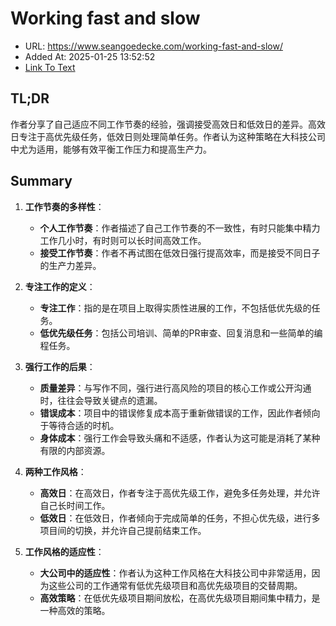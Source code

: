 # Working fast and slow
- URL: https://www.seangoedecke.com/working-fast-and-slow/
- Added At: 2025-01-25 13:52:52
- [Link To Text](2025-01-25-working-fast-and-slow_raw.md)

## TL;DR
作者分享了自己适应不同工作节奏的经验，强调接受高效日和低效日的差异。高效日专注于高优先级任务，低效日则处理简单任务。作者认为这种策略在大科技公司中尤为适用，能够有效平衡工作压力和提高生产力。

## Summary
1. **工作节奏的多样性**：
   - **个人工作节奏**：作者描述了自己工作节奏的不一致性，有时只能集中精力工作几小时，有时则可以长时间高效工作。
   - **接受工作节奏**：作者不再试图在低效日强行提高效率，而是接受不同日子的生产力差异。

2. **专注工作的定义**：
   - **专注工作**：指的是在项目上取得实质性进展的工作，不包括低优先级的任务。
   - **低优先级任务**：包括公司培训、简单的PR审查、回复消息和一些简单的编程任务。

3. **强行工作的后果**：
   - **质量差异**：与写作不同，强行进行高风险的项目的核心工作或公开沟通时，往往会导致关键点的遗漏。
   - **错误成本**：项目中的错误修复成本高于重新做错误的工作，因此作者倾向于等待合适的时机。
   - **身体成本**：强行工作会导致头痛和不适感，作者认为这可能是消耗了某种有限的内部资源。

4. **两种工作风格**：
   - **高效日**：在高效日，作者专注于高优先级工作，避免多任务处理，并允许自己长时间工作。
   - **低效日**：在低效日，作者倾向于完成简单的任务，不担心优先级，进行多项目间的切换，并允许自己提前结束工作。

5. **工作风格的适应性**：
   - **大公司中的适应性**：作者认为这种工作风格在大科技公司中非常适用，因为这些公司的工作通常有低优先级项目和高优先级项目的交替周期。
   - **高效策略**：在低优先级项目期间放松，在高优先级项目期间集中精力，是一种高效的策略。

